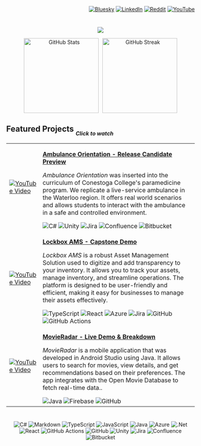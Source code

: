 <!--
    I see you! 👀

    Were you interested in what I had to say? Start a conversation with me: business@jpar.ca
-->

<div align="right">
  
  [![Bluesky](https://img.shields.io/badge/bluesky-0285FF?logo=bluesky&logoColor=%23FFFFFF)](https://bsky.app/profile/jpar-ca.bsky.social) [![LinkedIn](https://img.shields.io/badge/LinkedIn-%230077B5.svg?logo=linkedIn&logoColor=white)](https://linkedin.com/in/j-par) [![Reddit](https://img.shields.io/badge/Reddit-%23FF4500.svg?logo=Reddit&logoColor=white)](https://reddit.com/user/jpar-ca) [![YouTube](https://img.shields.io/badge/YouTube-%23FF0000.svg?logo=YouTube&logoColor=white)](https://youtube.com/@jpar_ca)
</div>

#

<div align="center">
  
  ![](https://github-profile-trophy.vercel.app/?username=jPartridge96&theme=tokyonight&no-frame=true&no-bg=true&margin-w=4)
</div>

<div align="center">
  <div style="display: flex; flex-wrap: wrap; justify-content: center; gap: 10px;">
    <img src="https://github-readme-stats.vercel.app/api?username=jPartridge96&theme=transparent&hide_border=true&include_all_commits=true&count_private=true" alt="GitHub Stats" height="200">
    <img src="https://nirzak-streak-stats.vercel.app/?user=jPartridge96&theme=transparent&hide_border=true" alt="GitHub Streak" height="200">
  </div>
</div>


## Featured Projects <sub><sub><i>Click to watch</i></sub></sub>
<div align="center">
  <table>
    <tr>
      <td> 
         
  [![YouTube Video](https://img.youtube.com/vi/pnhJli4-ffE/0.jpg)](https://www.youtube.com/watch?v=pnhJli4-ffE)
      </td>
      <td align="left">
        <p><b><a href="https://www.youtube.com/watch?v=pnhJli4-ffE">Ambulance Orientation - Release Candidate Preview</a></b></p>
        <p><i>Ambulance Orientation</i> was inserted into the curriculum of Conestoga College's paramedicine program. We replicate a live-service ambulance in the Waterloo region. It offers real world scenarios and allows students to interact with the ambulance in a safe and controlled environment.</p>
        <div>![C#](https://img.shields.io/badge/c%23-%23239120.svg?style=flat-square&logo=csharp&logoColor=white) ![Unity](https://img.shields.io/badge/unity-%23000000.svg?style=flat-square&logo=unity&logoColor=white) ![Jira](https://img.shields.io/badge/jira-%230A0FFF.svg?style=flat-square&logo=jira&logoColor=white) ![Confluence](https://img.shields.io/badge/confluence-%23172BF4.svg?style=flat-square&logo=confluence&logoColor=white) ![Bitbucket](https://img.shields.io/badge/bitbucket-%230047B3.svg?style=flat-square&logo=bitbucket&logoColor=white)</div>
      </td>
    </tr>
    <tr>
      <td> 
         
  [![YouTube Video](https://img.youtube.com/vi/tpOpe0puRU4/0.jpg)](https://www.youtube.com/watch?v=tpOpe0puRU4)
      </td>
      <td align="left">
        <p><b><a href="https://www.youtube.com/watch?v=tpOpe0puRU4">Lockbox AMS - Capstone Demo</a></b></p>
        <p><i>Lockbox AMS</i> is a robust Asset Management Solution used to digitize and add transparency to your inventory. It allows you to track your assets, manage inventory, and streamline operations. The platform is designed to be user-friendly and efficient, making it easy for businesses to manage their assets effectively.</p>
        <div>![TypeScript](https://img.shields.io/badge/typescript-%23007ACC.svg?style=flat-square&logo=typescript&logoColor=white) ![React](https://img.shields.io/badge/react-%2320232a.svg?style=flat-square&logo=react&logoColor=%2361DAFB) ![Azure](https://img.shields.io/badge/azure-%230072C6.svg?style=flat-square&logo=microsoftazure&logoColor=white) ![Jira](https://img.shields.io/badge/jira-%230A0FFF.svg?style=flat-square&logo=jira&logoColor=white) ![GitHub](https://img.shields.io/badge/github-%23121011.svg?style=flat-square&logo=github&logoColor=white) ![GitHub Actions](https://img.shields.io/badge/github%20actions-%232671E5.svg?style=flat-square&logo=githubactions&logoColor=white)</div>
      </td>
    </tr>
    <tr>
      <td> 
         
  [![YouTube Video](https://img.youtube.com/vi/j-LewM2-uEA/0.jpg)](https://www.youtube.com/watch?v=j-LewM2-uEA)
      </td>
      <td align="left">
        <p><b><a href="https://www.youtube.com/watch?v=j-LewM2-uEA">MovieRadar - Live Demo & Breakdown</a></b></p>
        <p><i>MovieRadar</i> is a mobile application that was developed in Android Studio using Java. It allows users to search for movies, view details, and get recommendations based on their preferences. The app integrates with the Open Movie Database to fetch real-time data..</p>
        <div>![Java](https://img.shields.io/badge/java-%23ED8B00.svg?style=flat-square&logo=openjdk&logoColor=white) ![Firebase](https://img.shields.io/badge/firebase-a08021?style=flat-square&logo=firebase&logoColor=ffcd34) ![GitHub](https://img.shields.io/badge/github-%23121011.svg?style=flat-square&logo=github&logoColor=white)</div>
      </td>
    </tr>
  </table>
</div>


#
<div align="center">
  
![C#](https://img.shields.io/badge/c%23-%23239120.svg?style=flat-square&logo=csharp&logoColor=white) ![Markdown](https://img.shields.io/badge/markdown-%23000000.svg?style=flat-square&logo=markdown&logoColor=white) ![TypeScript](https://img.shields.io/badge/typescript-%23007ACC.svg?style=flat-square&logo=typescript&logoColor=white) ![JavaScript](https://img.shields.io/badge/javascript-%23323330.svg?style=flat-square&logo=javascript&logoColor=%23F7DF1E) ![Java](https://img.shields.io/badge/java-%23ED8B00.svg?style=flat-square&logo=openjdk&logoColor=white) ![Azure](https://img.shields.io/badge/azure-%230072C6.svg?style=flat-square&logo=microsoftazure&logoColor=white) ![.Net](https://img.shields.io/badge/.NET-5C2D91?style=flat-square&logo=.net&logoColor=white) ![React](https://img.shields.io/badge/react-%2320232a.svg?style=flat-square&logo=react&logoColor=%2361DAFB) ![GitHub Actions](https://img.shields.io/badge/github%20actions-%232671E5.svg?style=flat-square&logo=githubactions&logoColor=white) ![GitHub](https://img.shields.io/badge/github-%23121011.svg?style=flat-square&logo=github&logoColor=white) ![Unity](https://img.shields.io/badge/unity-%23000000.svg?style=flat-square&logo=unity&logoColor=white) ![Jira](https://img.shields.io/badge/jira-%230A0FFF.svg?style=flat-square&logo=jira&logoColor=white) ![Confluence](https://img.shields.io/badge/confluence-%23172BF4.svg?style=flat-square&logo=confluence&logoColor=white) ![Bitbucket](https://img.shields.io/badge/bitbucket-%230047B3.svg?style=flat-square&logo=bitbucket&logoColor=white)
</div>
